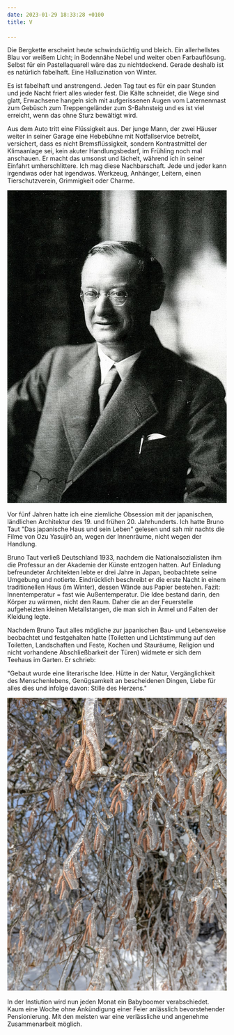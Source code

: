 ```yaml
---
date: 2023-01-29 18:33:28 +0100
title: V

---
```

Die Bergkette erscheint heute schwindsüchtig und bleich. Ein allerhellstes Blau vor weißem Licht; in Bodennähe Nebel und weiter oben Farbauflösung. Selbst für ein Pastellaquarell wäre das zu nichtdeckend. Gerade deshalb ist es natürlich fabelhaft. Eine Halluzination von Winter.

Es ist fabelhaft und anstrengend. Jeden Tag taut es für ein paar Stunden und jede Nacht friert alles wieder fest. Die Kälte schneidet, die Wege sind glatt, Erwachsene hangeln sich mit aufgerissenen Augen vom Laternenmast zum Gebüsch zum Treppengeländer zum S-Bahnsteig und es ist viel erreicht, wenn das ohne Sturz bewältigt wird. 

Aus dem Auto tritt eine Flüssigkeit aus. Der junge Mann, der zwei Häuser weiter in seiner Garage eine Hebebühne mit Notfallservice betreibt, versichert, dass es nicht Bremsflüssigkeit, sondern Kontrastmittel der Klimaanlage sei, kein akuter Handlungsbedarf, im Frühling noch mal anschauen. Er macht das umsonst und lächelt, während ich in seiner Einfahrt umherschlittere. Ich mag diese Nachbarschaft. Jede und jeder kann irgendwas oder hat irgendwas. Werkzeug, Anhänger, Leitern, einen Tierschutzverein, Grimmigkeit oder Charme. 

![](/uploads/bruno-taut.jpg)

Vor fünf Jahren hatte ich eine ziemliche Obsession mit der japanischen, ländlichen Architektur des 19. und frühen 20. Jahrhunderts. Ich hatte Bruno Taut "Das japanische Haus und sein Leben" gelesen und sah mir nachts die Filme von Ozu Yasujirō an, wegen der Innenräume, nicht wegen der Handlung.

Bruno Taut verließ Deutschland 1933, nachdem die Nationalsozialisten ihm die Professur an der Akademie der Künste entzogen hatten. Auf Einladung befreundeter Architekten lebte er drei Jahre in Japan, beobachtete seine Umgebung und notierte. Eindrücklich beschreibt er die erste Nacht in einem traditionellen Haus (im Winter), dessen Wände aus Papier bestehen. Fazit: Innentemperatur = fast wie Außentemperatur. Die Idee bestand darin, den Körper zu wärmen, nicht den Raum. Daher die an der Feuerstelle aufgeheizten kleinen Metallstangen, die man sich in Ärmel und Falten der Kleidung legte.

Nachdem Bruno Taut alles mögliche zur japanischen Bau- und Lebensweise beobachtet und festgehalten hatte (Toiletten und Lichtstimmung auf den Toiletten, Landschaften und Feste, Kochen und Stauräume, Religion und nicht vorhandene Abschließbarkeit der Türen) widmete er sich dem Teehaus im Garten. Er schrieb:

"Gebaut wurde eine literarische Idee. Hütte in der Natur, Vergänglichkeit des Menschenlebens, Genügsamkeit an bescheidenen Dingen, Liebe für alles dies und infolge davon: Stille des Herzens."

![](/uploads/haselnuss-winter.jpg)

In der Instiution wird nun jeden Monat ein Babyboomer verabschiedet. Kaum eine Woche ohne Ankündigung einer Feier anlässlich bevorstehender Pensionierung. Mit den meisten war eine verlässliche und angenehme Zusammenarbeit möglich. 